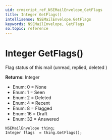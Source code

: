 ```yaml
---
uid: crmscript_ref_NSEMailEnvelope_GetFlags
title: Integer GetFlags()
intellisense: NSEMailEnvelope.GetFlags
keywords: NSEMailEnvelope, GetFlags
so.topic: reference
---
```


# Integer GetFlags()

Flag status of this mail (unread, replied, deleted )

**Returns:** Integer

* Enum: 0 = None
* Enum: 1 = Seen
* Enum: 2 = Deleted
* Enum: 4 = Recent
* Enum: 8 = Flagged
* Enum: 16 = Draft
* Enum: 32 = Answered

```crmscript
NSEMailEnvelope thing;
Integer flags  = thing.GetFlags();
```


